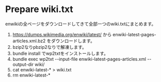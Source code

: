 # Prepare wiki.txt
enwikiの全ページをダウンロードしてきて全部一つのwiki.txtにまとめます。

1. https://dumps.wikimedia.org/enwiki/latest/ から enwiki-latest-pages-articles.xml.bz2 をダウンロードします。
2. bzip2なりpbzip2なりで解凍します。
3. bundle install でwp2txtをインストールします。
4. bundle exec wp2txt --input-file enwiki-latest-pages-articles.xml --output-dir wiki/
5. cat enwiki-latest-* > wiki.txt
6. rm enwiki-latest-*
 
